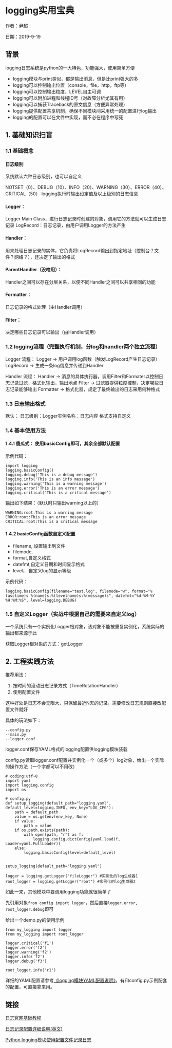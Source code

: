 # logging实用宝典

作者：尹超

日期：2019-9-19

## 背景

logging日志系统是python的一大特色，功能强大，使用简单方便

- logging模块与print类似，都是输出消息，但是比print强大的多
- logging可以控制输出位置（console，file，http，ftp等）
- logging可以控制输出粒度，LEVEL自主可调
- logging可以附加进程和线程ID号（对故障分析尤其有用）
- logging可以捕获Traceback的原文信息（方便异常处理）
- logging提供配置共享机制，确保不同模块间采用统一的配置进行log输出
- logging的配置可以在文件中实现，而不必在程序中写死

## 1. 基础知识扫盲

### 1.1 基础概念

#### 日志级别

系统默认六种日志级别，也可以自定义

NOTSET（0）、DEBUG（10）、INFO（20）、WARNING（30）、ERROR（40）、CRITICAL（50）
logging执行时输出设定值及以上级别的日志信息

#### Logger：

Logger Main Class，进行日志记录时创建的对象，调用它的方法就可以生成日志记录
LogRecord：日志记录，由用户调用Logger的方法产生

#### Handler：

用来处理日志记录的实体，它负责将LogRecord输出到指定地址（控制台？文件？网络？），还决定了输出的格式

#### ParentHandler（没啥用）：

Handler之间可以存在分层关系，以便不同Handler之间可以共享相同的功能

#### Formatter：

日志记录的格式处理（由Handler调用）

#### Filter：

决定哪些日志记录可以输出（由Handler调用）


### 1.2 logging流程（完整执行机制，分log和handler两个独立流程）

Logger 流程：
Logger -> 用户调用log函数（触发LogRecord产生日志记录）
LogRecord -> 生成一条log信息并传递到Handler

Handler 流程：
Handler -> 消息的具体执行器，调用Filter和Formater以控制日志记录过滤，格式化输出，输出地点
Filter -> 过滤器提供粒度控制，决定哪些日志记录能够输出
Formatter -> 格式化器，规定了最终输出的日志采用何种格式

### 1.3 日志输出格式

默认： 日志级别：Logger实例名称：日志内容
格式支持自定义

### 1.4 基本使用方法

#### 1.4.1 傻瓜式： 使用basicConfig即可，其余全部默认配置

示例代码：

```
import logging
logging.basicConfig()
logging.debug('This is a debug message')
logging.info('This is an info message')
logging.warning('This is a warning message')
logging.error('This is an error message')
logging.critical('This is a critical message')
```

输出如下结果：（默认时只输出warning以上的）

```
WARNING:root:This is a warning message
ERROR:root:This is an error message
CRITICAL:root:This is a critical message
```

#### 1.4.2 basicConfig函数自定义配置

- filename, 设置输出到文件
- filemode, 
- format,自定义格式
- datefmt,自定义日期和时间显示格式
- level， 自定义log的显示等级

示例代码：

```
logging.basicConfig(filename="test.log", filemode="w", format="%(asctime)s %(name)s:%(levelname)s:%(message)s", datefmt="%d-%M-%Y %H:%M:%S", level=logging.DEBUG)
```

### 1.5 自定义Logger（实战中根据自己的需要来自定义log）

一个系统只有一个实例化Logger根对象，该对象不能被重复实例化，系统实际的输出都来源于此

获取Logger根对象的方式：getLogger

## 2. 工程实践方法

推荐用法：
1. 按时间的滚动日志记录方式（TimeRotationHandler）
2. 使用配置文件

这种好处是日志不会无限大，只保留最近N天的记录。需要修改日志规则直接改配置文件就好

具体的玩法如下：

```
--config.py
--main.py
--logger.conf
```

logger.conf保存YAML格式的logging配置供logging模块装载

config.py读取logger.conf配置并实例化一个（或多个）log对象，给出一个实际的操作方法（一个字都可以不用改）

```
# coding:utf-8
import yaml
import logging.config
import os

# config.py
def setup_logging(default_path="logging.yaml", default_level=logging.INFO, env_key="LOG_CFG"):
    path = default_path
    value = os.getenv(env_key, None)
    if value:
        path = value
    if os.path.exists(path):
        with open(path, "r") as f:
            logging.config.dictConfig(yaml.load(f, Loader=yaml.FullLoader))
    else:
        logging.basicConfig(level=default_level)


setup_logging(default_path="logging.yaml")

logger = logging.getLogger("fileLogger") #实例化的log生成器1
root_logger = logging.getLogger("root") #实例化的log生成器2

```

如此一来，其他模块中要调用logging功能就很简单了

先引用对象`from config import logger`，然后直接`logger.error, root_logger.debug`即可

给出一个demo.py的使用示例

```
from my_logging import logger
from my_logging import root_logger

logger.critical('f1')
logger.error('f2')
logger.warning('f2')
logger.info('f2')
logger.debug('f3')

root_logger.info('r1')
```

详细的YAML配置请参考[《logging模块YAML配置说明》](logging模块YAML配置说明.md)，有和config.py示例配套的配置，可直接拿来用。

## 链接

[日志官网基础教程](https://docs.python.org/zh-cn/3/howto/logging.html)

[日志记录配置详细说明(英文)](https://docs.python.org/zh-cn/3/library/logging.config.html#logging-config-api)

[Python logging模块使用配置文件记录日志](https://blog.csdn.net/langkew/article/details/51553549)

